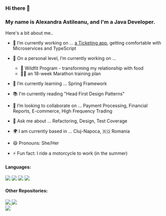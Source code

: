 ### Hi there 👋 
### My name is Alexandra Astileanu, and I'm a Java Developer.



Here's a bit about me.. 

- 🔭 I’m currently working on ... [a Ticketing app](https://github.com/astileanua1141/ticketing-app), getting comfortable with Microservices and TypeScript
 
- :house_with_garden: On a personal level, I’m currently working on ... 
  - :apple: Wildfit Program - transforming my relationship with food 
  - :running_woman: an 18-week Marathon training plan 
  
- 🌱 I’m currently learning ... Spring Framework
- :books: I'm currently reading "Head First Design Patterns"
- 👯 I’m looking to collaborate on ... Payment Processing, Financial Reports, E-commerce, High Frequency Trading
- 💬 Ask me about ... Refactoring, Design, Test Coverage

- :earth_africa: I am currently based in ... Cluj-Napoca, :romania: Romania  
- 😄 Pronouns: She/Her
- ⚡ Fun fact: I ride a motorcycle to work (in the summer)

#### Languages:
<div>
 <img src="https://img.shields.io/badge/java-%233178C6?style=for-the-badge&logo=oracle&color=grey"/>
 <img src="https://img.shields.io/badge/typescript-%233178C6?style=for-the-badge&logo=typescript&color=grey"/>
 <img src="https://img.shields.io/badge/javascript-%233178C6?style=for-the-badge&logo=javascript&color=grey"/>
 <img src="https://img.shields.io/badge/kotlin-%233178C6?style=for-the-badge&logo=kotlin&color=grey"/>
</div>

#### Other Repositories:
<div>
  <a href="https://www.npmjs.com/package/@alex-asti-demo-org/common">
   <img src="https://img.shields.io/badge/npm-%40alex--asti--demo--org-%23CB3837?logo=npm&style=flat"/>
 </a>
 <img src="https://img.shields.io/npm/v/@alex-asti-demo-org/common?color=%23CB3837&label=common"/>  
</div>

<div>
 <a href="https://hub.docker.com/u/alexandra1141">
    <img src="https://img.shields.io/badge/DockerHub-/u/alexandra1141-%232496ED?logo=docker&style=flat"/>
 </a>
</div>
